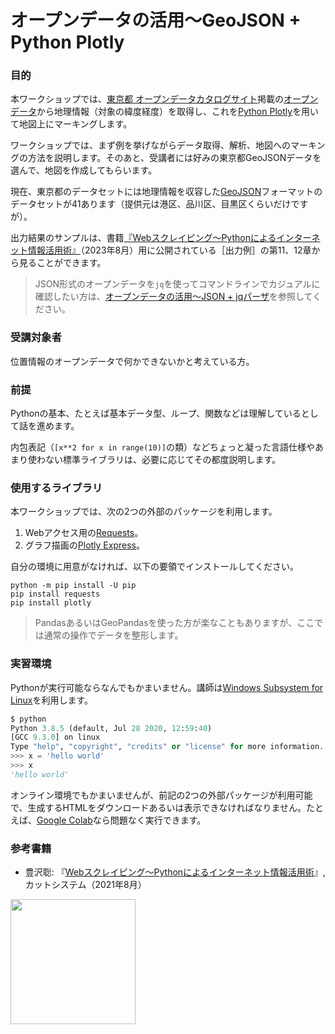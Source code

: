 # オープンデータの活用～GeoJSON + Python Plotly

### 目的

本ワークショップでは、[東京都 オープンデータカタログサイト](https://portal.data.metro.tokyo.lg.jp/)掲載の[オープンデータ](https://ja.wikipedia.org/wiki/オープンデータ)から地理情報（対象の緯度経度）を取得し、これを[Python Plotly](https://plotly.com/python/)を用いて地図上にマーキングします。

ワークショップでは、まず例を挙げながらデータ取得、解析、地図へのマーキングの方法を説明します。そのあと、受講者には好みの東京都GeoJSONデータを選んで、地図を作成してもらいます。

現在、東京都のデータセットには地理情報を収容した[GeoJSON](https://ja.wikipedia.org/wiki/GeoJSON)フォーマットのデータセットが41あります（提供元は港区、品川区、目黒区くらいだけですが）。

出力結果のサンプルは、書籍[『Webスクレイピング～Pythonによるインターネット情報活用術』](https://github.com/stoyosawa/ScrapingBook-public)（2023年8月）用に公開されている［出力例］の第11、12章から見ることができます。

> JSON形式のオープンデータを`jq`を使ってコマンドラインでカジュアルに確認したい方は、[オープンデータの活用～JSON + jqパーザ](../OpenData-Jq)を参照してください。



### 受講対象者

位置情報のオープンデータで何かできないかと考えている方。


### 前提

Pythonの基本、たとえば基本データ型、ループ、関数などは理解しているとして話を進めます。

内包表記（`[x**2 for x in range(10)]`の類）などちょっと凝った言語仕様やあまり使わない標準ライブラリは、必要に応じてその都度説明します。


### 使用するライブラリ

本ワークショップでは、次の2つの外部のパッケージを利用します。

1. Webアクセス用の[Requests](https://requests.readthedocs.io/en/latest/)。
2. グラフ描画の[Plotly Express](https://plotly.com/python/)。

自分の環境に用意がなければ、以下の要領でインストールしてください。

```
python -m pip install -U pip
pip install requests
pip install plotly
```

> PandasあるいはGeoPandasを使った方が楽なこともありますが、ここでは通常の操作でデータを整形します。

### 実習環境

Pythonが実行可能ならなんでもかまいません。講師は[Windows Subsystem for Linux](https://docs.microsoft.com/en-us/windows/wsl/)を利用します。

```Python
$ python
Python 3.8.5 (default, Jul 28 2020, 12:59:40)
[GCC 9.3.0] on linux
Type "help", "copyright", "credits" or "license" for more information.
>>> x = 'hello world'
>>> x
'hello world'
```

オンライン環境でもかまいませんが、前記の2つの外部パッケージが利用可能で、生成するHTMLをダウンロードあるいは表示できなければなりません。たとえば、[Google Colab](https://colab.google/)なら問題なく実行できます。


### 参考書籍

- 豊沢聡: 『[Webスクレイピング～Pythonによるインターネット情報活用術](https://www.cutt.co.jp/book/978-4-87783-541-5.html)』, カットシステム（2021年8月）

<img src="https://www.cutt.co.jp/book/images/978-4-87783-541-5.png" width="200">
